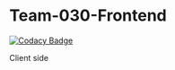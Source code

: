 # Team-030-Frontend

[![Codacy Badge](https://api.codacy.com/project/badge/Grade/1efcc79632664d8e92e1123f0709f9b2)](https://app.codacy.com/gh/BuildForSDGCohort2/Team-030-Frontend?utm_source=github.com&utm_medium=referral&utm_content=BuildForSDGCohort2/Team-030-Frontend&utm_campaign=Badge_Grade_Settings)

Client side
